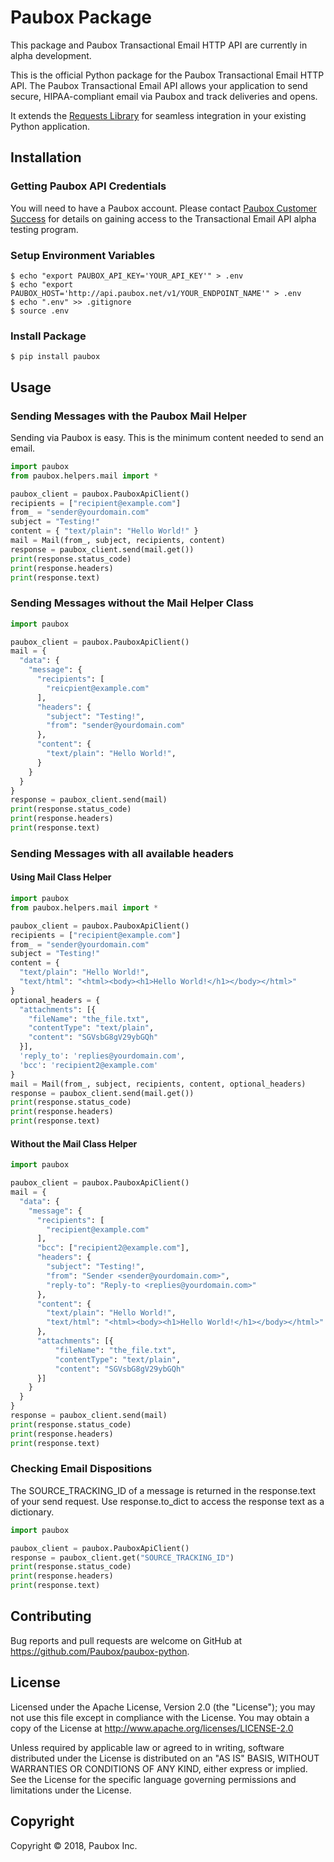 # Paubox Package
This package and Paubox Transactional Email HTTP API are currently in alpha development.

This is the official Python package for the Paubox Transactional Email HTTP API. The Paubox Transactional Email API allows your application to send secure, HIPAA-compliant email via Paubox and track deliveries and opens.

It extends the [Requests Library](https://github.com/requests/requests) for seamless integration in your existing Python application.

## Installation

### Getting Paubox API Credentials
You will need to have a Paubox account. Please contact [Paubox Customer Success](https://paubox.zendesk.com/hc/en-us) for details on gaining access to the Transactional Email API alpha testing program.

### Setup Environment Variables

```
$ echo "export PAUBOX_API_KEY='YOUR_API_KEY'" > .env
$ echo "export PAUBOX_HOST='http://api.paubox.net/v1/YOUR_ENDPOINT_NAME'" > .env
$ echo ".env" >> .gitignore
$ source .env
```

### Install Package

```
$ pip install paubox
```

## Usage

### Sending Messages with the Paubox Mail Helper

Sending via Paubox is easy. This is the minimum content needed to send an email.
```python
import paubox
from paubox.helpers.mail import *

paubox_client = paubox.PauboxApiClient()
recipients = ["recipient@example.com"]
from_ = "sender@yourdomain.com"
subject = "Testing!"
content = { "text/plain": "Hello World!" }
mail = Mail(from_, subject, recipients, content)
response = paubox_client.send(mail.get())
print(response.status_code)
print(response.headers)
print(response.text)
```

### Sending Messages without the Mail Helper Class
```python
import paubox

paubox_client = paubox.PauboxApiClient()
mail = {
  "data": {
    "message": {
      "recipients": [
        "reicpient@example.com"
      ],
      "headers": {
        "subject": "Testing!",
        "from": "sender@yourdomain.com"
      },
      "content": {
        "text/plain": "Hello World!",
      }
    }
  }
}
response = paubox_client.send(mail)
print(response.status_code)
print(response.headers)
print(response.text)
```

### Sending Messages with all available headers

#### Using Mail Class Helper
```python
import paubox
from paubox.helpers.mail import *

paubox_client = paubox.PauboxApiClient()
recipients = ["recipient@example.com"]
from_ = "sender@yourdomain.com"
subject = "Testing!"
content = {
  "text/plain": "Hello World!",
  "text/html": "<html><body><h1>Hello World!</h1></body></html>"
}
optional_headers = {
  "attachments": [{
    "fileName": "the_file.txt",
    "contentType": "text/plain",
    "content": "SGVsbG8gV29ybGQh"
  }],
  'reply_to': 'replies@yourdomain.com',
  'bcc': 'recipient2@example.com'
}
mail = Mail(from_, subject, recipients, content, optional_headers)
response = paubox_client.send(mail.get())
print(response.status_code)
print(response.headers)
print(response.text)
```

#### Without the Mail Class Helper
```python
import paubox

paubox_client = paubox.PauboxApiClient()
mail = {
  "data": {
    "message": {
      "recipients": [
        "recipient@example.com"
      ],
      "bcc": ["recipient2@example.com"],
      "headers": {
        "subject": "Testing!",
        "from": "Sender <sender@yourdomain.com>",
        "reply-to": "Reply-to <replies@yourdomain.com>"
      },
      "content": {
        "text/plain": "Hello World!",
        "text/html": "<html><body><h1>Hello World!</h1></body></html>"
      },
      "attachments": [{
          "fileName": "the_file.txt",
          "contentType": "text/plain",
          "content": "SGVsbG8gV29ybGQh"
      }]
    }
  }
}
response = paubox_client.send(mail)
print(response.status_code)
print(response.headers)
print(response.text)
```


### Checking Email Dispositions
The SOURCE_TRACKING_ID of a message is returned in the response.text of your send request. Use response.to_dict to access the response text as a dictionary.
```python
import paubox

paubox_client = paubox.PauboxApiClient()
response = paubox_client.get("SOURCE_TRACKING_ID")
print(response.status_code)
print(response.headers)
print(response.text)
```


## Contributing

Bug reports and pull requests are welcome on GitHub at https://github.com/Paubox/paubox-python.


## License

Licensed under the Apache License, Version 2.0 (the "License");
you may not use this file except in compliance with the License.
You may obtain a copy of the License at http://www.apache.org/licenses/LICENSE-2.0

Unless required by applicable law or agreed to in writing, software
distributed under the License is distributed on an "AS IS" BASIS,
WITHOUT WARRANTIES OR CONDITIONS OF ANY KIND, either express or implied.
See the License for the specific language governing permissions and
limitations under the License.

## Copyright
Copyright &copy; 2018, Paubox Inc.
